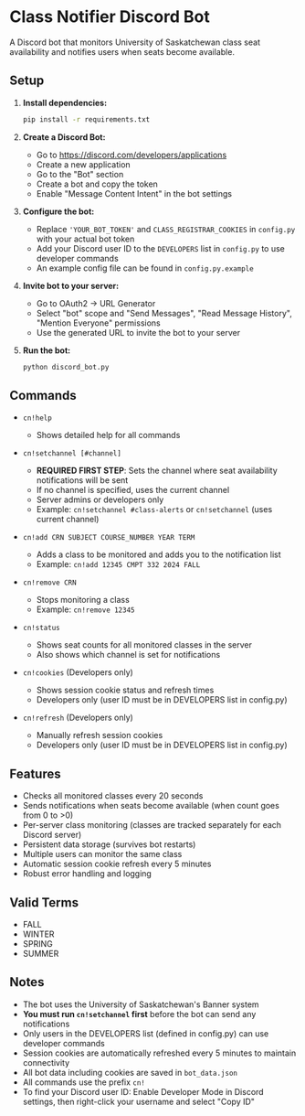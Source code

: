# Class Notifier Discord Bot

A Discord bot that monitors University of Saskatchewan class seat availability and notifies users when seats become available.

## Setup

1. **Install dependencies:**
   ```bash
   pip install -r requirements.txt
   ```

2. **Create a Discord Bot:**
   - Go to https://discord.com/developers/applications
   - Create a new application
   - Go to the "Bot" section
   - Create a bot and copy the token
   - Enable "Message Content Intent" in the bot settings

3. **Configure the bot:**
   - Replace `'YOUR_BOT_TOKEN'` and `CLASS_REGISTRAR_COOKIES` in `config.py` with your actual bot token
   - Add your Discord user ID to the `DEVELOPERS` list in `config.py` to use developer commands
   - An example config file can be found in `config.py.example`

4. **Invite bot to your server:**
   - Go to OAuth2 -> URL Generator
   - Select "bot" scope and "Send Messages", "Read Message History", "Mention Everyone" permissions
   - Use the generated URL to invite the bot to your server

5. **Run the bot:**
   ```bash
   python discord_bot.py
   ```

## Commands

- `cn!help`
  - Shows detailed help for all commands

- `cn!setchannel [#channel]`
  - **REQUIRED FIRST STEP**: Sets the channel where seat availability notifications will be sent
  - If no channel is specified, uses the current channel
  - Server admins or developers only
  - Example: `cn!setchannel #class-alerts` or `cn!setchannel` (uses current channel)

- `cn!add CRN SUBJECT COURSE_NUMBER YEAR TERM`
  - Adds a class to be monitored and adds you to the notification list
  - Example: `cn!add 12345 CMPT 332 2024 FALL`

- `cn!remove CRN`
  - Stops monitoring a class
  - Example: `cn!remove 12345`

- `cn!status`
  - Shows seat counts for all monitored classes in the server
  - Also shows which channel is set for notifications

- `cn!cookies` (Developers only)
  - Shows session cookie status and refresh times
  - Developers only (user ID must be in DEVELOPERS list in config.py)

- `cn!refresh` (Developers only)
  - Manually refresh session cookies
  - Developers only (user ID must be in DEVELOPERS list in config.py)

## Features

- Checks all monitored classes every 20 seconds
- Sends notifications when seats become available (when count goes from 0 to >0)
- Per-server class monitoring (classes are tracked separately for each Discord server)
- Persistent data storage (survives bot restarts)
- Multiple users can monitor the same class
- Automatic session cookie refresh every 5 minutes
- Robust error handling and logging

## Valid Terms

- FALL
- WINTER
- SPRING
- SUMMER

## Notes

- The bot uses the University of Saskatchewan's Banner system
- **You must run `cn!setchannel` first** before the bot can send any notifications
- Only users in the DEVELOPERS list (defined in config.py) can use developer commands
- Session cookies are automatically refreshed every 5 minutes to maintain connectivity
- All bot data including cookies are saved in `bot_data.json`
- All commands use the prefix `cn!`
- To find your Discord user ID: Enable Developer Mode in Discord settings, then right-click your username and select "Copy ID"
